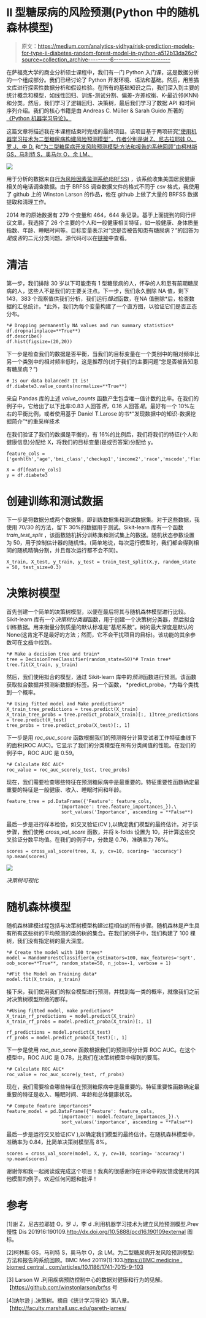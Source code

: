 # II 型糖尿病的风险预测(Python 中的随机森林模型)

> 原文：<https://medium.com/analytics-vidhya/risk-prediction-models-for-type-ii-diabetes-random-forest-model-in-python-a512b13da26c?source=collection_archive---------6----------------------->

在萨福克大学的商业分析硕士课程中，我们有一门 Python 入门课，这是数据分析的一个组成部分。我们已经讨论了 Python 开发环境、语法和基础。然后，用熊猫文库进行探索性数据分析和假设检验。在所有的基础知识之后，我们深入到主要的统计概念和模型，如线性回归、训练-测试分割、偏差-方差权衡、K-最近邻(KNN)和分类。然后，我们学习了逻辑回归、决策树，最后我们学习了数据 API 和时间序列介绍。我们的核心书籍是由 Andreas C. Müller & Sarah Guido 所著的[《Python 机器学习导论》。](https://www.amazon.com/Introduction-Machine-Learning-Python-Scientists/dp/1449369413)

这篇文章将描述我在本课程结束时完成的最终项目。该项目基于两项研究[“使用机器学习技术为二型糖尿病构建风险预测模型”，作者分别是谢 Z、尼古拉耶娃 O、罗 J、李 D.](https://www.cdc.gov/pcd/issues/2019/pdf/19_0109.pdf) 和[“为二型糖尿病开发风险预测模型:方法和报告的系统回顾”由柯林斯 GS，马利特 S，奥马尔 O，余 LM。](https://bmcmedicine.biomedcentral.com/track/pdf/10.1186/1741-7015-9-103)

![](img/d5223720859ba8f1614e2cbdbdca0f16.png)

用于分析的数据来自[行为风险因素监测系统(BRFSS)](https://www.cdc.gov/brfss/index.html) ，该系统收集美国居民健康相关的电话调查数据。由于 BRFSS 调查数据文件的格式不同于 csv 格式，我使用了 github 上的 Winston Larson 的作品，他在 github 上做了大量的 BRFSS 数据提取和清理工作。

2014 年的原始数据有 279 个变量和 464，644 条记录。基于上面提到的同行评议文章，我选择了 26 个主要的个人和一般健康相关特征，如一般健康、身体质量指数、年龄、睡眠时间等。目标变量表示对“您是否被告知患有糖尿病？”的回答为*是*或*否*的二元分类问题。源代码可以在[链接](https://github.com/asoloveva/Random_Forest_Modeling_BFRSS_Data_Type2_Diabetes/blob/master/Random%20Forest(CDC%20Project).ipynb)中查看。

# 清洁

第一步，我们排除 30 岁以下可能患有 1 型糖尿病的人，怀孕的人和患有前期糖尿病的人，这些人不是我们的主要关注点。下一步，我们永久删除 NA 值，剩下 143，383 个观察值供我们分析，我们运行*描述*函数，在NA 值删除*后，检查数据的汇总统计。*此外，我们为每个变量构建了一个直方图，以验证它们是否正态分布。

```
*# Dropping permanently NA values and run summary statistics*
df.dropna(inplace=**True**)
df.describe()
df.hist(figsize=(20,20))
```

下一步是检查我们的数据是否平衡，当我们的目标变量在一个类别中的相对频率比另一个类别中的相对频率低时，这是推荐的(对于我们的主要问题“您是否被告知患有糖尿病？”)

```
# Is our data balanced? It is!
df.diabete3.value_counts(normalize=**True**)
```

来自 Pandas 库的上述 *value_counts* 函数产生包含唯一值计数的比率。在我们的例子中，它给出了以下比率:0.83 人回答*否*，0.16 人回答*是*。最好有一个 10%左右的平衡比例，或者使用基于 Daniel T.Larose 的书*“发现数据中的知识-数据挖掘简介”*的重采样技术

在我们验证了我们的数据是平衡的，有 16%的比例后，我们将我们的特征(个人和健康信息)分配给 X，将我们的目标变量(是或否答案)分配给 y。

```
feature_cols =['genhlth','age','bmi_class','checkup1','income2','race','mscode','flushot6','employ1','sex','marital','education','sleptim1','cvdcrhd4','hlthcvr1','menthlth','chckidny','useequip','exercise','addepev2','renthom1','exerany2','blind','decide','hlthpln1','smoker']

X = df[feature_cols]
y = df.diabete3
```

# 创建训练和测试数据

下一步是将数据分成两个数据集，即训练数据集和测试数据集。对于这些数据，我使用 70/30 的方法，留下 30%的数据用于测试。Sikit-learn 库有一个函数 *train_test_split* ，该函数随机拆分训练集和测试集上的数据。随机状态参数设置为 50，用于控制估计器的随机性。(简单地说，每次运行模型时，我们都会得到相同的随机精确分割，并且每次运行都不会不同)。

```
X_train, X_test, y_train, y_test = train_test_split(X,y, random_state = 50, test_size=0.3)
```

# 决策树模型

首先创建一个简单的决策树模型，以便在最后将其与随机森林模型进行比较。Sikit-learn 库有一个*决策树分类器*函数，用于创建一个决策树分类器，然后拟合训练数据。用来衡量分割质量的默认标准是“基尼系数”。树的最大深度是默认的 None(这肯定不是最好的方法；然而，它不会干扰项目的目标)。该功能的其余参数可在[文档](https://scikit-learn.org/stable/modules/generated/sklearn.tree.DecisionTreeClassifier.html)中找到。

```
*# Make a decision tree and train*
tree = DecisionTreeClassifier(random_state=50)*# Train tree*
tree.fit(X_train, y_train)
```

然后，我们使用拟合的模型，通过 Sikit-learn 库中的*预测*函数进行预测。该函数获取拟合数据并预测新数据的标签。另一个函数， *predict_proba，*为每个类找到一个概率。

```
*# Using fitted model and Make predictions*
X_train_tree_predictions = tree.predict(X_train)
X_train_tree_probs = tree.predict_proba(X_train)[:, 1]tree_predictions = tree.predict(X_test)
tree_probs = tree.predict_proba(X_test)[:, 1]
```

下一步是用 *roc_auc_score* 函数根据我们的预测得分计算受试者工作特征曲线下的面积(ROC AUC)。它显示了我们的分类模型在所有分类阈值的性能。在我们的例子中，ROC AUC 是 0.59。

```
*# Calculate ROC AUC*
roc_value = roc_auc_score(y_test, tree_probs)
```

现在，我们需要检查哪些特征在预测糖尿病中是最重要的。特征重要性函数确定最重要的特征是一般健康、收入、睡眠时间和年龄。

```
feature_tree = pd.DataFrame({'Feature': feature_cols,
                   'Importance': tree.feature_importances_}).\
                    sort_values('Importance', ascending = **False**)
```

最后一步是进行样本检验，如交叉验证(CV ),以确定我们模型的最终估计。对于该步骤，我们使用 *cross_val_score* 函数，并将 k-folds 设置为 10，并计算这些交叉验证分数平均值。在我们的例子中，分数是 0.76，准确率为 76%。

```
scores = cross_val_score(tree, X, y, cv=10, scoring= 'accuracy')
np.mean(scores)
```

![](img/497f5189d09b0d2a160b43872318b5e6.png)

*决策树可视化*

# 随机森林模型

随机森林建模过程包括与决策树模型构建过程相似的所有步骤。随机森林是产生具有所有这些树的平均预测的类的树的集合。在我们的例子中，我们构建了 100 棵树，我们没有指定树的最大深度。

```
*# Create the model with 100 trees*
model = RandomForestClassifier(n_estimators=100, max_features='sqrt', oob_score=**True**, random_state=50, n_jobs=-1, verbose = 1)

*#Fit the Model on Training data*
model.fit(X_train, y_train)
```

接下来，我们使用我们的拟合模型进行预测，并找到每一类的概率，就像我们之前对决策树模型所做的那样。

```
*#Using fitted model, make predictions*
X_train_rf_predictions = model.predict(X_train)
X_train_rf_probs = model.predict_proba(X_train)[:, 1]

rf_predictions = model.predict(X_test)
rf_probs = model.predict_proba(X_test)[:, 1]
```

下一步是使用 *roc_auc_score* 函数根据我们的预测得分计算 ROC AUC。在这个模型中，ROC AUC 是 0.78，比我们在决策树模型中得到的要高。

```
*# Calculate ROC AUC*
roc_value = roc_auc_score(y_test, rf_probs)
```

现在，我们需要检查哪些特征在预测糖尿病中是最重要的。特征重要性函数确定最重要的特征是收入、睡眠时间、年龄和总体健康状况。

```
*# Compute feature importances*
feature_model = pd.DataFrame({'Feature': feature_cols,
                   'importance': model.feature_importances_}).\
                    sort_values('importance', ascending = **False**)
```

最后一步是运行交叉验证(CV ),以确定我们模型的最终估计。在随机森林模型中，准确率为 0.84，比简单决策树模型高 8%。

```
scores = cross_val_score(model, X, y, cv=10, scoring= 'accuracy')
np.mean(scores)
```

谢谢你和我一起阅读或完成这个项目！我真的很感谢你在评论中的反馈或使用的其他模型的例子。欢迎任何问题和批评！

# 参考

[1]谢 Z，尼古拉耶娃 O，罗 J，李 d .利用机器学习技术为建立风险预测模型.Prev 慢性 Dis 201916:190109.http://dx.doi.org/10.5888/pcd16.190109external 图标。

[2]柯林斯 GS，马利特 S，奥马尔 O，余 LM。为二型糖尿病开发风险预测模型:方法和报告的系统回顾。BMC Med 20119(1):103.[https://BMC medicine . biomed central . com/articles/10.1186/1741-7015-9-103](https://bmcmedicine.biomedcentral.com/articles/10.1186/1741-7015-9-103)

[3] Larson W .利用疾病预防控制中心的数据对健康和行为的见解。【https://github.com/winstonlarson/brfss 号

[4]纳尔逊 j .决策树。摘自《统计学习导论》第八章。【http://faculty.marshall.usc.edu/gareth-james/ 